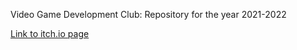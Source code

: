 Video Game Development Club: Repository for the year 2021-2022

[Link to itch.io page](https://heatwave-studios.itch.io/chronodin)
